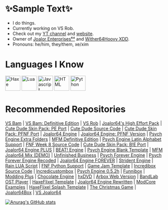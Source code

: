 # ✨Sample Text✨
* I do things.
* Currently working on VS Rob.
* Check out my [YT channel](https://www.youtube.com/channel/UC4tRMRL_iAHX5n1qQpHibfg) and [website](https://sites.google.com/view/joalor64official-net6-deez/home).
* Owner of [Joalor Enterprises⁶⁴](https://github.com/JoalorEnterprises) and [Wither64Hoovy XDD](https://github.com/Wither64Hoovy-XDD).
* Pronouns: he/him, they/them, xe/xim
# Languages I Know <br>
<img title="Haxe" src="https://cdn.jsdelivr.net/gh/devicons/devicon/icons/haxe/haxe-original.svg" width="48"/> <img title="Lua" src="https://upload.wikimedia.org/wikipedia/commons/thumb/c/cf/Lua-Logo.svg/1200px-Lua-Logo.svg.png" width="48"/> <img title="Javascript" src="https://cdn.jsdelivr.net/gh/devicons/devicon/icons/javascript/javascript-original.svg" width="48"/> <img title="HTML" src="https://cdn.jsdelivr.net/gh/devicons/devicon/icons/html5/html5-original.svg" width="48"/> <img title="Python" src="https://cdn.jsdelivr.net/gh/devicons/devicon/icons/python/python-original.svg" width="48"/>
# Recommended Repositories
[VS Bam](https://github.com/Joalor64GH/FNF-VS-Bam) | [VS Bam: Definitive Edition](https://github.com/Joalor64GH/FNF-VS-Bam-DefinitiveEdition) | [VS Rob](https://github.com/Joalor64GH/FNF-VS-Rob) | [Joalor64's High Effort Pack](https://github.com/Joalor64GH/Joalor64-High-Effort-Pack) | [Cute Dude Skin Pack: PE Port](https://github.com/Joalor64GH/CDSP-PE-Source) | [Cute Dude Source Code](https://github.com/Joalor64GH/Cute-Dude-Source) | [Cute Dude Skin Pack: PFNF Port](https://github.com/Joalor64GH/CDSP-PFNF-Source) | [Joalor64 Engine](https://github.com/Joalor64GH/Joalor64-Engine) | [Joalor64 Engine: PFNF Version](https://github.com/Joalor64GH/Joalor64-Engine-PFNF) | [Psych Engine Extra Folders](https://github.com/Joalor64GH/FNF-PE-Extra-Folders) | [MFM Definitive Edition](https://github.com/Joalor64GH/MFM-Definitive-Edition) | [Psych Engine Latin Alphabet Support](https://github.com/Joalor64GH/PsychEngine-Latin-Alphabet-Support) | [FNF Week 8 Source Code](https://github.com/Joalor64GH/Funkin-Week8-Source) | [Cute Dude Skin Pack: B!E Port](https://github.com/Joalor64GH/CDSP-BE-Port) | [Joalor64 Engine PLUS](https://github.com/Joalor64GH/Joalor64-Engine-PLUS) | [BEAT! Engine](https://github.com/Joalor64GH/BEAT-Engine) | [Psych Engine Blank Template](https://github.com/Joalor64GH/PE-Blank-Template) | [MFM Joalor64 Mix (DEMO)](https://github.com/Joalor64GH/MFM-Joalor64-Mix-DEMO) | [Unfinished Business](https://github.com/Joalor64GH/Unfinished-Business) | [Psych Forever Engine](https://github.com/Joalor64GH/PsychForever-Engine) | [Psych Forever Engine Recoded](https://github.com/Joalor64GH/Psych-Forever-Recoded) | [Joalor64 Engine FOREVER](https://github.com/Joalor64GH/Joalor64-Engine-FOREVER) | [Strident Engine](https://github.com/Joalor64GH/Strident-Engine) | [Rain LUA Script](https://github.com/Joalor64GH/Rain-LUA-Script) | [FNF Python Support](https://github.com/Joalor64GH/Friday-Night-Funkin-Python-Support) | [Game Jam Template](https://github.com/Joalor64GH/game-jam-template) | [Incredibox Source Code](https://github.com/Joalor64GH/IncrediboxOpenSource) | [Incredicustombox](https://github.com/Joalor64GH/Incredicustombox) | [Psych Engine 0.5.2h](https://github.com/Joalor64GH/PsychEngine-0.5.2h) | [Funnibox](https://github.com/Joalor64GH/Funnibox) | [Modding Plus](https://github.com/Joalor64GH/ModdingPlus-FNF) | [Chocolate Engine](https://github.com/Joalor64GH/Chocolate-Engine) | [hxDVD](https://github.com/Joalor64GH/hxDVD) | [Arbox Web Version](https://github.com/Joalor64GH/Arbox-WebVersion) | [BandLab OST Player](https://github.com/Joalor64GH/BandLabOST-Player) | [HaxeFlixel Template](https://github.com/Joalor64GH/HaxeFlixel-Template) | [Joalor64 Engine Rewritten](https://github.com/Joalor64GH/Joalor64-Engine-Rewrite) | [ModCore Examples](https://github.com/Joalor64GH/ModCore-Examples) | [HaxeFlixel Splash Template](https://github.com/Joalor64GH/HaxeFlixelSplash-Template) | [The Christmas Game](https://github.com/Joalor64GH/Christmas2022) | [Joalor64Box](https://github.com/Joalor64GH/Joalor64Box) | [VS Joalor64](https://github.com/Joalor64GH/VSJoalor64-SourceCode)

[![Anurag's GitHub stats](https://github-readme-stats.vercel.app/api?username=joalor64gh&theme=radical)](https://github.com/anuraghazra/github-readme-stats)
